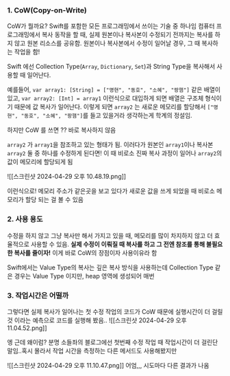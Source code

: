### 1. CoW(Copy-on-Write)
CoW가 뭘까요? Swift를 포함한 모든 프로그래밍에서 쓰이는 기술 중 하나임
컴퓨터 프로그래밍에서 복사 동작을 할 때, 실제 원본이나 복사본이 수정되기 전까지는 복사를 하지 않고 원본 리소스를 공유함. 원본이나 복사본에서 수정이 일어날 경우, 그 때 복사하는 작업을 함!

Swift 에선 Collection Type(`Array`, `Dictionary`, `Set`)과 String Type을 복사해서 사용할 때 일어난다.

예를들어, `var array1: [String] = ["명현", "동호", "소혜", "팡햄"]` 같은 배열이 있고, `var array2: [Int] = array1` 이런식으로 대입하게 되면 배열은 구조체 형식이기 때문에 값 복사가 일어난다. 이렇게 되면 `array2` 는 새로운 메모리를 할당해서 `["명현", "동호", "소혜", "팡햄"]`를 들고 있을거라 생각하는게 학계의 정설임.

하지만 CoW 를 쓰면 ?? 바로 복사하지 않음

`array2` 가 `array1`을 참조하고 있는 형태가 됨. 이러다가 원본인 `array1`이나 복사본 `array2` 둘 중 하나를 수정하게 된다면! 이 때 비로소 진짜 복사 과정이 일어나 `array2`의 값이 메모리에 할당되게 됨

![[스크린샷 2024-04-29 오후 10.48.19.png]]

이런식으로! 메모리 주소가 같은곳을 보고 있다가 새로운 값을 쓰게 되었을 때 비로소 메모리가 할당 되는 걸 볼 수 있음

### 2. 사용 용도
수정을 하지 않고 그냥 복사만 해서 가지고 있을 때, 메모리를 많이 차지하지 않고 더 효율적으로 사용할 수 있음. **실제 수정이 이뤄질 때 복사를 하고 그 전엔 참조를 통해 불필요한 복사를 줄이자!** 이게 바로 CoW의 장점이자 사용이유라 함

Swift에서는 Value Type의 복사는 깊은 복사 방식을 사용하는데 Collection Type 같은 경우는 Value Type 이지만, heap 영역에 생성되어 매번 

### 3. 작업시간은 어떨까

그렇다면 실제 복사가 일어나는 첫 수정 작업의 코드가 CoW 때문에 실행시간이 더 걸릴 것 이라는 예측으로 코드를 실행해 봤음.. 
![[스크린샷 2024-04-29 오후 11.04.52.png]]

엥 근데 왜이럼? 분명 소들좌의 블로그에선 첫번째 수정 작업 때 작업시간이 더 걸린단 말임..혹시 몰라서 작업 시간을 측정하는 다른 메서드도 사용해봤지만

![[스크린샷 2024-04-29 오후 11.10.47.png]]
어엄,,, 시도마다 다른 결과가 나옴
